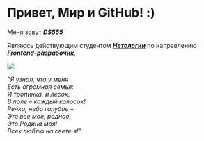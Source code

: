 # Привет, Мир и GitHub! :)

Меня зовут [_**DS555**_](https://github.com/DS555)

Являюсь действующим студентом [_**Нетологии**_](https://netology.ru/) по направлению [_**Frontend-разрабочик**_](https://netology.ru/programs/front-end).

![](https://sun9-38.userapi.com/impf/c840137/v840137450/2a4df/kPO75uMA74k.jpg?size=719x960&quality=96&sign=9b58fa7e190b85180ca5d038da0aa41b&type=album)

_"Я узнал, что у меня  
Есть огромная семья:  
И тропинка, и лесок,  
В поле – каждый колосок!  
Речка, небо голубое –  
Это все мое, родное.  
Это Родина моя!  
Всех люблю на свете я!"_
